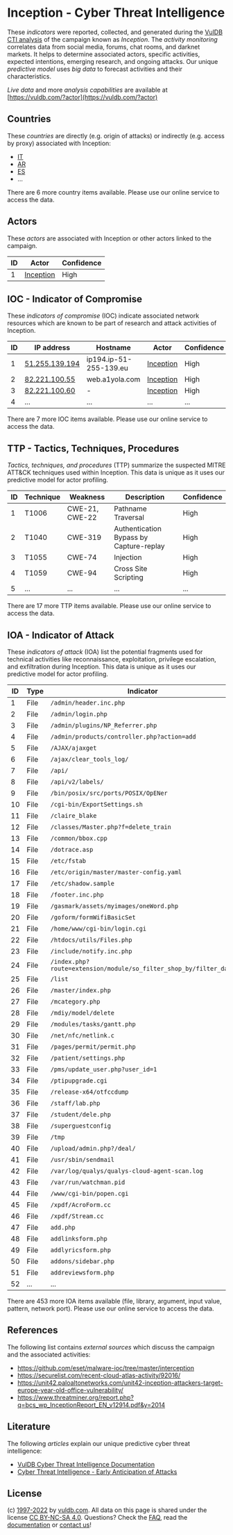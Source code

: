 # Inception - Cyber Threat Intelligence

These _indicators_ were reported, collected, and generated during the [VulDB CTI analysis](https://vuldb.com/?kb.cti) of the campaign known as _Inception_. The _activity monitoring_ correlates data from social media, forums, chat rooms, and darknet markets. It helps to determine associated actors, specific activities, expected intentions, emerging research, and ongoing attacks. Our unique _predictive model_ uses _big data_ to forecast activities and their characteristics.

_Live data_ and more _analysis capabilities_ are available at [https://vuldb.com/?actor](https://vuldb.com/?actor)

## Countries

These _countries_ are directly (e.g. origin of attacks) or indirectly (e.g. access by proxy) associated with Inception:

* [IT](https://vuldb.com/?country.it)
* [AR](https://vuldb.com/?country.ar)
* [ES](https://vuldb.com/?country.es)
* ...

There are 6 more country items available. Please use our online service to access the data.

## Actors

These _actors_ are associated with Inception or other actors linked to the campaign.

ID | Actor | Confidence
-- | ----- | ----------
1 | [Inception](https://vuldb.com/?actor.inception) | High

## IOC - Indicator of Compromise

These _indicators of compromise_ (IOC) indicate associated network resources which are known to be part of research and attack activities of Inception.

ID | IP address | Hostname | Actor | Confidence
-- | ---------- | -------- | ----- | ----------
1 | [51.255.139.194](https://vuldb.com/?ip.51.255.139.194) | ip194.ip-51-255-139.eu | [Inception](https://vuldb.com/?actor.inception) | High
2 | [82.221.100.55](https://vuldb.com/?ip.82.221.100.55) | web.a1yola.com | [Inception](https://vuldb.com/?actor.inception) | High
3 | [82.221.100.60](https://vuldb.com/?ip.82.221.100.60) | - | [Inception](https://vuldb.com/?actor.inception) | High
4 | ... | ... | ... | ...

There are 7 more IOC items available. Please use our online service to access the data.

## TTP - Tactics, Techniques, Procedures

_Tactics, techniques, and procedures_ (TTP) summarize the suspected MITRE ATT&CK techniques used within Inception. This data is unique as it uses our predictive model for actor profiling.

ID | Technique | Weakness | Description | Confidence
-- | --------- | -------- | ----------- | ----------
1 | T1006 | CWE-21, CWE-22 | Pathname Traversal | High
2 | T1040 | CWE-319 | Authentication Bypass by Capture-replay | High
3 | T1055 | CWE-74 | Injection | High
4 | T1059 | CWE-94 | Cross Site Scripting | High
5 | ... | ... | ... | ...

There are 17 more TTP items available. Please use our online service to access the data.

## IOA - Indicator of Attack

These _indicators of attack_ (IOA) list the potential fragments used for technical activities like reconnaissance, exploitation, privilege escalation, and exfiltration during Inception. This data is unique as it uses our predictive model for actor profiling.

ID | Type | Indicator | Confidence
-- | ---- | --------- | ----------
1 | File | `/admin/header.inc.php` | High
2 | File | `/admin/login.php` | High
3 | File | `/admin/plugins/NP_Referrer.php` | High
4 | File | `/admin/products/controller.php?action=add` | High
5 | File | `/AJAX/ajaxget` | High
6 | File | `/ajax/clear_tools_log/` | High
7 | File | `/api/` | Low
8 | File | `/api/v2/labels/` | High
9 | File | `/bin/posix/src/ports/POSIX/OpENer` | High
10 | File | `/cgi-bin/ExportSettings.sh` | High
11 | File | `/claire_blake` | High
12 | File | `/classes/Master.php?f=delete_train` | High
13 | File | `/common/bbox.cpp` | High
14 | File | `/dotrace.asp` | Medium
15 | File | `/etc/fstab` | Medium
16 | File | `/etc/origin/master/master-config.yaml` | High
17 | File | `/etc/shadow.sample` | High
18 | File | `/footer.inc.php` | High
19 | File | `/gasmark/assets/myimages/oneWord.php` | High
20 | File | `/goform/formWifiBasicSet` | High
21 | File | `/home/www/cgi-bin/login.cgi` | High
22 | File | `/htdocs/utils/Files.php` | High
23 | File | `/include/notify.inc.php` | High
24 | File | `/index.php?route=extension/module/so_filter_shop_by/filter_data` | High
25 | File | `/list` | Low
26 | File | `/master/index.php` | High
27 | File | `/mcategory.php` | High
28 | File | `/mdiy/model/delete` | High
29 | File | `/modules/tasks/gantt.php` | High
30 | File | `/net/nfc/netlink.c` | High
31 | File | `/pages/permit/permit.php` | High
32 | File | `/patient/settings.php` | High
33 | File | `/pms/update_user.php?user_id=1` | High
34 | File | `/ptipupgrade.cgi` | High
35 | File | `/release-x64/otfccdump` | High
36 | File | `/staff/lab.php` | High
37 | File | `/student/dele.php` | High
38 | File | `/superguestconfig` | High
39 | File | `/tmp` | Low
40 | File | `/upload/admin.php?/deal/` | High
41 | File | `/usr/sbin/sendmail` | High
42 | File | `/var/log/qualys/qualys-cloud-agent-scan.log` | High
43 | File | `/var/run/watchman.pid` | High
44 | File | `/www/cgi-bin/popen.cgi` | High
45 | File | `/xpdf/AcroForm.cc` | High
46 | File | `/xpdf/Stream.cc` | High
47 | File | `add.php` | Low
48 | File | `addlinksform.php` | High
49 | File | `addlyricsform.php` | High
50 | File | `addons/sidebar.php` | High
51 | File | `addreviewsform.php` | High
52 | ... | ... | ...

There are 453 more IOA items available (file, library, argument, input value, pattern, network port). Please use our online service to access the data.

## References

The following list contains _external sources_ which discuss the campaign and the associated activities:

* https://github.com/eset/malware-ioc/tree/master/interception
* https://securelist.com/recent-cloud-atlas-activity/92016/
* https://unit42.paloaltonetworks.com/unit42-inception-attackers-target-europe-year-old-office-vulnerability/
* https://www.threatminer.org/report.php?q=bcs_wp_InceptionReport_EN_v12914.pdf&y=2014

## Literature

The following _articles_ explain our unique predictive cyber threat intelligence:

* [VulDB Cyber Threat Intelligence Documentation](https://vuldb.com/?kb.cti)
* [Cyber Threat Intelligence - Early Anticipation of Attacks](https://www.scip.ch/en/?labs.20201022)

## License

(c) [1997-2022](https://vuldb.com/?kb.changelog) by [vuldb.com](https://vuldb.com/?kb.about). All data on this page is shared under the license [CC BY-NC-SA 4.0](https://creativecommons.org/licenses/by-nc-sa/4.0/). Questions? Check the [FAQ](https://vuldb.com/?kb.faq), read the [documentation](https://vuldb.com/?kb) or [contact us](https://vuldb.com/?contact)!
